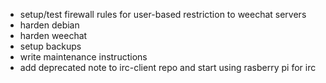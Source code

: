 * setup/test firewall rules for user-based restriction to weechat servers
* harden debian
* harden weechat
* setup backups
* write maintenance instructions
* add deprecated note to irc-client repo and start using rasberry pi for irc
